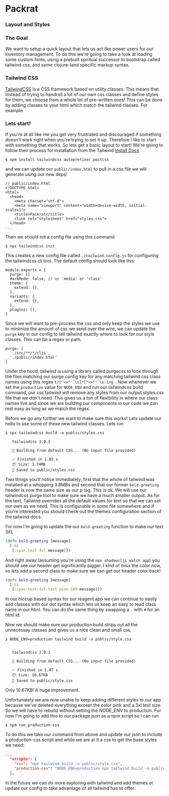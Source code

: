 # Packrat

### Layout and Styles

### The Goal
 We want to setup a quick layout that lets us act like power users for our inventory management. To do this we're going to take a look at loading some custom fonts, using a prebuilt spiritual successor to bootstrap called tailwind css, and some clojure-land specific markup syntax.

### Tailwind CSS
[TailwindCSS](https://tailwindcss.com/) is a CSS framework based on utility classes. This means that instead of trying to handroll a lot of our own css classes and define styles for them, we choose from a whole lot of pre-written ones! This can be done by adding classes to your html which match the tailwind classes. For example

### Lets start!
If you're at all like me you get very frustrated and discouraged if something doesn't work right when you're trying to set it up. Therefore I like to start with something that works. So lets get a basic layout to start! We're going to follow their process for installation from the Tailwind [Install Docs](https://tailwindcss.com/docs/installation#installing-tailwind-as-a-post-css-plugin)
```
$ npm install tailwindcss autoprefixer postcss
```
and we can update our `public/index.html` to pull in a css file we will generate using our new deps!
```
// public/index.html
<!DOCTYPE html>
<html>
  <head>
    <meta charset="utf-8">
    <meta name="viewport" content="width=device-width, initial-scale=1">
    <title>Packrat</title>
    <link rel="stylesheet" href="styles.css">
  </head>
...
```

Then we should init a config file using this command
```
$ npx tailwindcss init
```
This creates a new config file called `./tailwind.config.js` for configuring the tailwindcss cli tool. The default config should look like this:
```
module.exports = {
  purge: []
  darkMode: false, // or 'media' or 'class'
  theme: {
    extend: {},
  },
  variants: {
    extend: {},
  },
  plugins: [],
}
```

Since we will want to pre-process the css and only keep the styles we use to minimize the amount of css we 
send over the wire, we can update the `purge` key in our config to tell tailwind exactly where to look for our style classes. 
This can be a regex or path.
```
purge: [
  './src/**/*/cljs',
  './public/index.html'
]
```
Under the hood, tailwind is using a library called purgecss to look through the files matching our purge config key for any matching tailwind css class
names using this regex ```t/[^<>"'`\s]*[^<>"'`\s:]/g ```. Now whenever we set the `production` value for `NODE_ENV` and run our tailwindcss build command,
our css tailwind will remove any styles from our output styles.css file that we don't need. This gives us a ton of flexibility in where our class names live and since
we are building our components in our code we can rest easy as long as we match the regex.

Before we go any further we want to make sure this works! Lets update our hello to use some of these new tailwind
classes. Lets run
```
$ npx tailwindcss build -o public/styles.css

   tailwindcss 2.0.1

   🚀 Building from default CSS... (No input file provided)

   ✅ Finished in 2.85 s
   📦 Size: 3.74MB
   💾 Saved to public/styles.css
```
Two things you'll notice immediately; first that the whole of tailwind was installed at a whopping 3.8MBs and second that
our former `bold-greeting` header is now the same size as our p tag. This is ok. We will use our tailwindcss purge tool to make sure we
have a much smaller output. As for the text, Tailwind overrides all the default
values for text so that we can set our own as we need. This is configurable in some file somewhere and if you're
interested you should check out the themes configuration section of the tailwind docs.

For now I'm going to update the our `bold-greeting` function to make our text 3XL
```clojure
(defn bold-greeting [message]
  [:h1
   [:span.text-3xl message]])
```
And right away (assuming you're using the `npx shadowcljs watch app`) you should see our header get significantly
bigger. I kind of miss the color now, so lets add a second class to make sure we can get our header color back!
```clojure
(defn bold-greeting [message]
  [:h1
   [:span.text-3xl.text-pink-500 message]])
```
In our hiccup based syntax for our reagent app we can continue to easily add classes with our dot syntax which lets us
keep an easy to read class name in our html. You can do the same thing by swapping a `.` with `#` for an html id.

Now we should make sure our production build strips out all the unnecessay classes and gives us a nice clean and small
css.
```
$ NODE_ENV=production tailwind build -o public/style.css


   tailwindcss 2.0.1

   🚀 Building from default CSS... (No input file provided)

   ✅ Finished in 2.87 s
   📦 Size: 10.67KB
   💾 Saved to public/style.css

```
Only 10.67KB! A huge improvement. 

Unfortunately we are now unable to keep adding different styles to our app because we've
deleted everything except the color pink and a 3xl text size. So we will have to rebuild without setting the NODE_ENV to
production. For now I'm going to add this to our package.json as a npm script so I can run
```
$ npm run production-css
```
To do this we take our command from above and update our json to include a production-css script and while we are at it
a css to get the base styles we need:
```json
...
  "scripts": {
    "css": "npx tailwind build -o public/style.css",
    "production-css": "NODE_ENV=production npx tailwind build -o public/style.css"
  },
```

In the future we can do more exploring with tailwind and add themes or update our config to take advantage of all
tailwind has to offer.
